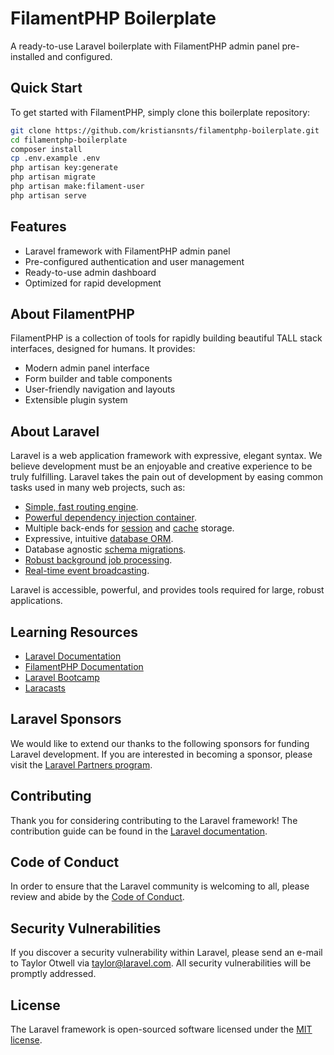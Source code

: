 # FilamentPHP Boilerplate

A ready-to-use Laravel boilerplate with FilamentPHP admin panel pre-installed and configured.

## Quick Start

To get started with FilamentPHP, simply clone this boilerplate repository:

```bash
git clone https://github.com/kristiansnts/filamentphp-boilerplate.git
cd filamentphp-boilerplate
composer install
cp .env.example .env
php artisan key:generate
php artisan migrate
php artisan make:filament-user
php artisan serve
```

## Features

- Laravel framework with FilamentPHP admin panel
- Pre-configured authentication and user management
- Ready-to-use admin dashboard
- Optimized for rapid development

## About FilamentPHP

FilamentPHP is a collection of tools for rapidly building beautiful TALL stack interfaces, designed for humans. It provides:

- Modern admin panel interface
- Form builder and table components
- User-friendly navigation and layouts
- Extensible plugin system

## About Laravel

Laravel is a web application framework with expressive, elegant syntax. We believe development must be an enjoyable and creative experience to be truly fulfilling. Laravel takes the pain out of development by easing common tasks used in many web projects, such as:

- [Simple, fast routing engine](https://laravel.com/docs/routing).
- [Powerful dependency injection container](https://laravel.com/docs/container).
- Multiple back-ends for [session](https://laravel.com/docs/session) and [cache](https://laravel.com/docs/cache) storage.
- Expressive, intuitive [database ORM](https://laravel.com/docs/eloquent).
- Database agnostic [schema migrations](https://laravel.com/docs/migrations).
- [Robust background job processing](https://laravel.com/docs/queues).
- [Real-time event broadcasting](https://laravel.com/docs/broadcasting).

Laravel is accessible, powerful, and provides tools required for large, robust applications.

## Learning Resources

- [Laravel Documentation](https://laravel.com/docs)
- [FilamentPHP Documentation](https://filamentphp.com/docs)
- [Laravel Bootcamp](https://bootcamp.laravel.com)
- [Laracasts](https://laracasts.com)

## Laravel Sponsors

We would like to extend our thanks to the following sponsors for funding Laravel development. If you are interested in becoming a sponsor, please visit the [Laravel Partners program](https://partners.laravel.com).

## Contributing

Thank you for considering contributing to the Laravel framework! The contribution guide can be found in the [Laravel documentation](https://laravel.com/docs/contributions).

## Code of Conduct

In order to ensure that the Laravel community is welcoming to all, please review and abide by the [Code of Conduct](https://laravel.com/docs/contributions#code-of-conduct).

## Security Vulnerabilities

If you discover a security vulnerability within Laravel, please send an e-mail to Taylor Otwell via [taylor@laravel.com](mailto:taylor@laravel.com). All security vulnerabilities will be promptly addressed.

## License

The Laravel framework is open-sourced software licensed under the [MIT license](https://opensource.org/licenses/MIT).
